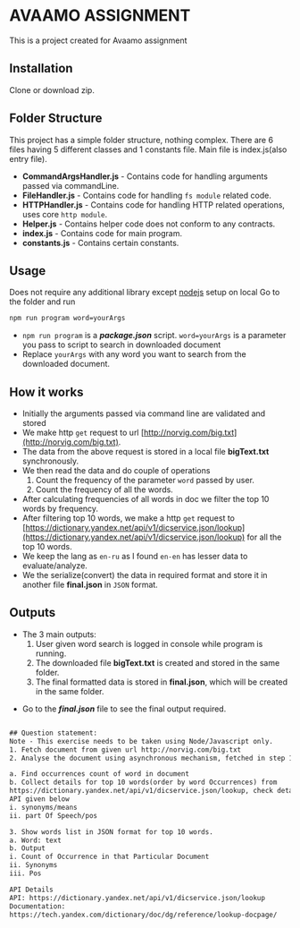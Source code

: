 # AVAAMO ASSIGNMENT

This is a project created for Avaamo assignment

## Installation

Clone or download zip.

## Folder Structure

This project has a simple folder structure, nothing complex.
There are 6 files having 5 different classes and 1 constants file.
Main file is index.js(also entry file).

- **CommandArgsHandler.js** - Contains code for handling arguments passed via commandLine.
- **FileHandler.js** - Contains code for handling `fs module` related code.
- **HTTPHandler.js** - Contains code for handling HTTP related operations, uses core `http module`.
- **Helper.js** - Contains helper code does not conform to any contracts.
- **index.js** - Contains code for main program.
- **constants.js** - Contains certain constants.

## Usage

Does not require any additional library except [nodejs](https://nodejs.org) setup on local
Go to the folder and run

```bash
npm run program word=yourArgs
```

- `npm run program` is a **_package.json_** script. `word=yourArgs` is a parameter you pass to script to search in downloaded document
- Replace `yourArgs` with any word you want to search from the downloaded document.

## How it works

- Initially the arguments passed via command line are validated and stored
- We make http `get` request to url [http://norvig.com/big.txt](http://norvig.com/big.txt).
- The data from the above request is stored in a local file **bigText.txt** synchronously.
- We then read the data and do couple of operations
  1. Count the frequency of the parameter `word` passed by user.
  2. Count the frequency of all the words.
- After calculating frequencies of all words in doc we filter the top 10 words by frequency.
- After filtering top 10 words, we make a http `get` request to [https://dictionary.yandex.net/api/v1/dicservice.json/lookup](https://dictionary.yandex.net/api/v1/dicservice.json/lookup) for all the top 10 words.
- We keep the lang as `en-ru` as I found `en-en` has lesser data to evaluate/analyze.
- We the serialize(convert) the data in required format and store it in another file **final.json** in `JSON` format.

## Outputs

- The 3 main outputs:
  1. User given word search is logged in console while program is running.
  2. The downloaded file **bigText.txt** is created and stored in the same folder.
  3. The final formatted data is stored in **final.json**, which will be created in the same folder.

* Go to the **_final.json_** file to see the final output required.

```txt

## Question statement:
Note - This exercise needs to be taken using Node/Javascript only.
1. Fetch document from given url http://norvig.com/big.txt
2. Analyse the document using asynchronous mechanism, fetched in step 1

a. Find occurrences count of word in document
b. Collect details for top 10 words(order by word Occurrences) from
https://dictionary.yandex.net/api/v1/dicservice.json/lookup, check details of
API given below
i. synonyms/means
ii. part Of Speech/pos

3. Show words list in JSON format for top 10 words.
a. Word: text
b. Output
i. Count of Occurrence in that Particular Document
ii. Synonyms
iii. Pos

API Details
API: https://dictionary.yandex.net/api/v1/dicservice.json/lookup
Documentation:
https://tech.yandex.com/dictionary/doc/dg/reference/lookup-docpage/


```
